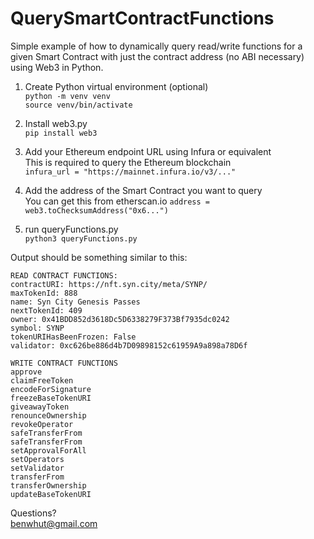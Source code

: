 # QuerySmartContractFunctions
Simple example of how to dynamically query read/write functions for a given Smart Contract with just the contract address (no ABI necessary) using Web3 in Python.

1. Create Python virtual environment (optional)  
`python -m venv venv`  
`source venv/bin/activate`

2. Install web3.py  
`pip install web3`

3. Add your Ethereum endpoint URL using Infura or equivalent  
This is required to query the Ethereum blockchain  
`infura_url = "https://mainnet.infura.io/v3/..."`

4. Add the address of the Smart Contract you want to query  
You can get this from etherscan.io
`address = web3.toChecksumAddress("0x6...")`

5. run queryFunctions.py  
`python3 queryFunctions.py`  


Output should be something similar to this:  

```
READ CONTRACT FUNCTIONS:
contractURI: https://nft.syn.city/meta/SYNP/
maxTokenId: 888
name: Syn City Genesis Passes
nextTokenId: 409
owner: 0x41BDD852d3618Dc5D6338279F373Bf7935dc0242
symbol: SYNP
tokenURIHasBeenFrozen: False
validator: 0xc626be886d4b7D09898152c61959A9a898a78D6f

WRITE CONTRACT FUNCTIONS
approve
claimFreeToken
encodeForSignature
freezeBaseTokenURI
giveawayToken
renounceOwnership
revokeOperator
safeTransferFrom
safeTransferFrom
setApprovalForAll
setOperators
setValidator
transferFrom
transferOwnership
updateBaseTokenURI
```

Questions?  
benwhut@gmail.com
